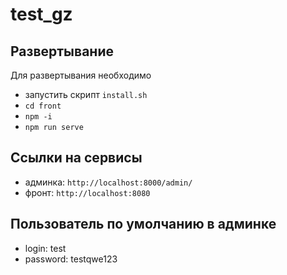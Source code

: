 # test_gz

## Развертывание
Для развертывания необходимо 
- запустить скрипт `install.sh`
- `cd front`
- `npm -i`
- `npm run serve`


## Ссылки на сервисы

- админка: `http://localhost:8000/admin/`
- фронт: `http://localhost:8080`


## Пользователь по умолчанию в админке

- login: test
- password: testqwe123
